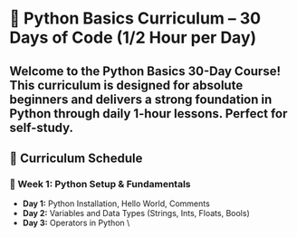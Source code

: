 # 🐍 Python Basics Curriculum – 30 Days of Code (1/2 Hour per Day)

Welcome to the **Python Basics 30-Day Course**! 
This curriculum is designed for absolute beginners and delivers a strong foundation in Python through daily 1-hour lessons. Perfect for self-study.
---
## 📅 Curriculum Schedule
### 🔹 Week 1: Python Setup & Fundamentals
- **Day 1:** Python Installation, Hello World, Comments
- **Day 2:** Variables and Data Types (Strings, Ints, Floats, Bools)
- **Day 3:** Operators in Python \